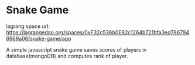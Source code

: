# Snake Game

lagrang space url: https://lagrangedao.org/spaces/0xF32c536b0E82c1264b721bfa3ed7867946969a06/snake-game/app

A simple javascript snake game 
saves scores of players in database(mongoDB) and computes rank of player.  


